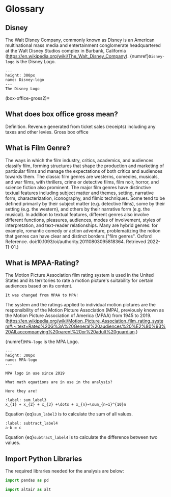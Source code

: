 # Glossary

## Disney
The Walt Disney Company, commonly known as Disney is an American multinational mass media and entertainment conglomerate headquartered at the Walt Disney Studios complex in Burbank, California (https://en.wikipedia.org/wiki/The_Walt_Disney_Company).
{numref}`Disney-logo` is the Disney Logo.

```{figure} https://upload.wikimedia.org/wikipedia/commons/a/a4/Disney_wordmark.svg
---
height: 300px
name: Disney-logo
---
The Disney Logo
```

(box-office-gross2)=
##  What does box office gross mean?
Definition. Revenue generated from ticket sales (receipts) including any taxes and other levies. Gross box office 

## What is Film Genre?
The ways in which the film industry, critics, academics, and audiences classify film, forming structures that shape the production and marketing of particular films and manage the expectations of both critics and audiences towards them. The classic film genres are westerns, comedies, musicals, and war films, with thrillers, crime or detective films, film noir, horror, and science fiction also prominent. The major film genres have distinctive textual features including subject matter and themes, setting, narrative form, characterization, iconography, and filmic techniques. Some tend to be defined primarily by their subject matter (e.g. detective films), some by their setting (e.g. the western), and others by their narrative form (e.g. the musical). In addition to textual features, different genres also involve different functions, pleasures, audiences, modes of involvement, styles of interpretation, and text-reader relationships. Many are hybrid genres: for example, romantic comedy or action adventure, problematizing the notion that genres can have clear and distinct borders.("film genres". Oxford Reference. doi:10.1093/oi/authority.20110803095818364. Retrieved 2022-11-01.)

## What is MPAA-Rating?
The Motion Picture Association film rating system is used in the United States and its territories to rate a motion picture's suitability for certain audiences based on its content. 

```{tip}
It was changed from MPAA to MPA!
```
The system and the ratings applied to individual motion pictures are the responsibility of the Motion Picture Association (MPA), previously known as the Motion Picture Association of America (MPAA) from 1945 to 2019. 
(https://en.wikipedia.org/wiki/Motion_Picture_Association_film_rating_system#:~:text=Rated%20G%3A%20General%20audiences%20%E2%80%93%20All,accompanying%20parent%20or%20adult%20guardian.)

{numref}`MPA-logo` is the MPA Logo.

```{figure} https://upload.wikimedia.org/wikipedia/commons/a/af/Motion_Picture_Association_logo_2019.svg
---
height: 300px
name: MPA-logo
---

MPA logo in use since 2019
```


```{margin} Did you know?
What math equations are in use in the analysis?
```

```{note}
Here they are!
```


```{math}
:label: sum_label3
x_{1} + x_{2} + x_{3} +\dots + x_{n}=\sum_{n=1}^{10}n
```

Equation {eq}`sum_label3` is to calculate the sum of all values.


```{math}
:label: subtract_label4
a-b = c
```
Equation {eq}`subtract_label4` is to calculate the difference between two values.


## Import Python Libraries

The required libraries needed for the analysis are below:

```python
import pandas as pd
```

```python
import altair as alt
```